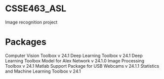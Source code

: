 # CSSE463_ASL
Image recognition project


# Packages
Computer Vision Toolbox v 24.1
Deep Learning Toolbox v 24.1
Deep Learning Toolbox Model for Alex Network v 24.1.0
Image Processing Toolbox v 24.1
Matlab Support Package for USB Webcams v 24.1.1
Statistics and Machine Learning Toolbox v 24.1
